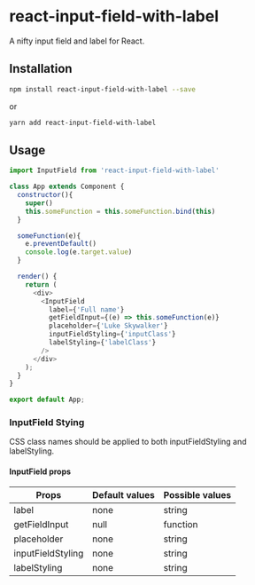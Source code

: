 # react-input-field-with-label

A nifty input field and label for React.

## Installation

  ```bash
  npm install react-input-field-with-label --save
  ```
  or
  ```bash
  yarn add react-input-field-with-label
  ```

## Usage

```js
import InputField from 'react-input-field-with-label'

class App extends Component {
  constructor(){
    super()
    this.someFunction = this.someFunction.bind(this)
  }

  someFunction(e){
    e.preventDefault()
    console.log(e.target.value)
  }

  render() {
    return (
      <div>
        <InputField
          label={'Full name'}
          getFieldInput={(e) => this.someFunction(e)}
          placeholder={'Luke Skywalker'}
          inputFieldStyling={'inputClass'}
          labelStyling={'labelClass'}
        />
      </div>
    );
  }
}

export default App;
```

### InputField Stying
CSS class names should be applied to both inputFieldStyling and labelStyling.

#### InputField props

| Props              | Default values | Possible values                          |
| -------------------| --------------| ------------------------------------------|
| label              | none          | string                                    |
| getFieldInput      | null          | function                                  |
| placeholder        | none          | string                                    |
| inputFieldStyling  | none          | string                                    |
| labelStyling       | none          | string                                    |